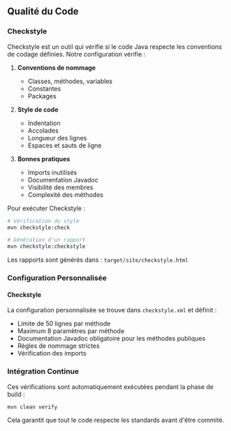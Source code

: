 ## Qualité du Code

### Checkstyle

Checkstyle est un outil qui vérifie si le code Java respecte les conventions de codage définies. Notre configuration vérifie :

1. **Conventions de nommage**

   - Classes, méthodes, variables
   - Constantes
   - Packages

2. **Style de code**

   - Indentation
   - Accolades
   - Longueur des lignes
   - Espaces et sauts de ligne

3. **Bonnes pratiques**
   - Imports inutilisés
   - Documentation Javadoc
   - Visibilité des membres
   - Complexité des méthodes

Pour exécuter Checkstyle :

```bash
# Vérification du style
mvn checkstyle:check

# Génération d'un rapport
mvn checkstyle:checkstyle
```

Les rapports sont générés dans : `target/site/checkstyle.html`

### Configuration Personnalisée

#### Checkstyle

La configuration personnalisée se trouve dans `checkstyle.xml` et définit :

- Limite de 50 lignes par méthode
- Maximum 8 paramètres par méthode
- Documentation Javadoc obligatoire pour les méthodes publiques
- Règles de nommage strictes
- Vérification des imports

### Intégration Continue

Ces vérifications sont automatiquement exécutées pendant la phase de build :

```bash
mvn clean verify
```

Cela garantit que tout le code respecte les standards avant d'être commité.
